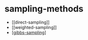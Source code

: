 # sampling-methods

- [[direct-sampling]]
- [[weighted-sampling]]
- [[gibbs-sampling]]

[//begin]: # "Autogenerated link references for markdown compatibility"
[gibbs-sampling]: gibbs-sampling "gibbs-sampling"
[//end]: # "Autogenerated link references"
